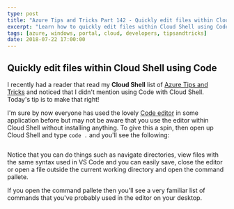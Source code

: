 ```yaml
---
type: post
title: "Azure Tips and Tricks Part 142 - Quickly edit files within Cloud Shell using Code"
excerpt: "Learn how to quickly edit files within Cloud Shell using Code"
tags: [azure, windows, portal, cloud, developers, tipsandtricks]
date: 2018-07-22 17:00:00
---
```



## Quickly edit files within Cloud Shell using Code

I recently had a reader that read my **Cloud Shell** list of [Azure Tips and Tricks](tip-sorted-list/) and noticed that I didn't mention using Code with Cloud Shell. Today's tip is to make that right!

I'm sure by now everyone has used the lovely [Code editor](https://code.visualstudio.com/) in some application before but may not be aware that you use the editor within Cloud Shell without installing anything. To give this a spin, then open up Cloud Shell and type ``code .`` and you'll see the following:

<img :src="$withBase('/files/azcodeinportal.gif')">

Notice that you can do things such as navigate directories, view files with the same syntax used in VS Code and you can easily save, close the editor or open a file outside the current working directory and open the command pallete. 

If you open the command pallete then you'll see a very familiar list of commands that you've probably used in the editor on your desktop. 

<img :src="$withBase('/files/azcodeinportal1.gif')">
